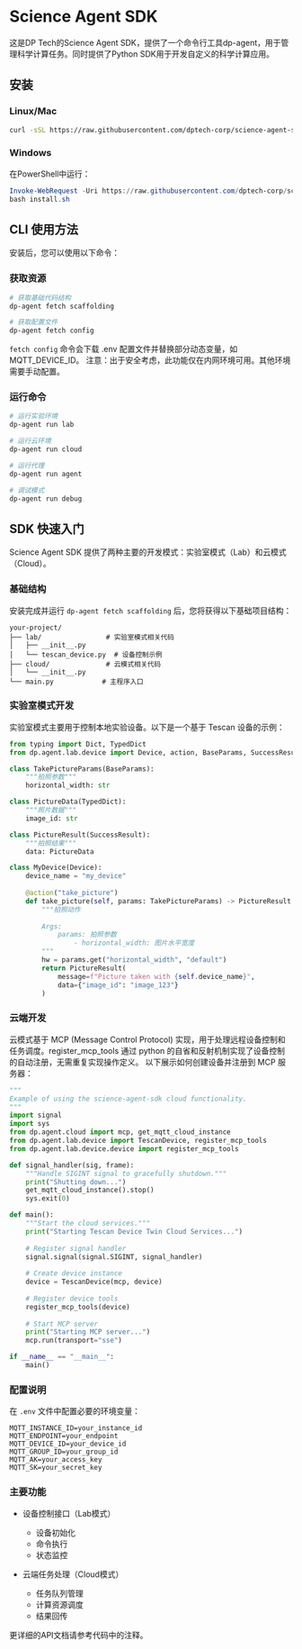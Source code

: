 # Science Agent SDK

这是DP Tech的Science Agent SDK，提供了一个命令行工具dp-agent，用于管理科学计算任务。同时提供了Python SDK用于开发自定义的科学计算应用。

## 安装

### Linux/Mac

```bash
curl -sSL https://raw.githubusercontent.com/dptech-corp/science-agent-sdk/refs/heads/feat/master/install.sh | bash
```

### Windows

在PowerShell中运行：

```powershell
Invoke-WebRequest -Uri https://raw.githubusercontent.com/dptech-corp/science-agent-sdk/refs/heads/feat/master/install.sh -OutFile install.sh
bash install.sh
```

## CLI 使用方法

安装后，您可以使用以下命令：

### 获取资源

```bash
# 获取基础代码结构
dp-agent fetch scaffolding

# 获取配置文件
dp-agent fetch config
```

`fetch config` 命令会下载 .env 配置文件并替换部分动态变量，如 MQTT_DEVICE_ID。
注意：出于安全考虑，此功能仅在内网环境可用。其他环境需要手动配置。

### 运行命令

```bash
# 运行实验环境
dp-agent run lab

# 运行云环境
dp-agent run cloud

# 运行代理
dp-agent run agent

# 调试模式
dp-agent run debug
```

## SDK 快速入门

Science Agent SDK 提供了两种主要的开发模式：实验室模式（Lab）和云模式（Cloud）。

### 基础结构

安装完成并运行 `dp-agent fetch scaffolding` 后，您将获得以下基础项目结构：

```
your-project/
├── lab/                # 实验室模式相关代码
│   ├── __init__.py
│   └── tescan_device.py  # 设备控制示例
├── cloud/              # 云模式相关代码
│   └── __init__.py
└── main.py            # 主程序入口
```

### 实验室模式开发

实验室模式主要用于控制本地实验设备。以下是一个基于 Tescan 设备的示例：

```python
from typing import Dict, TypedDict
from dp.agent.lab.device import Device, action, BaseParams, SuccessResult

class TakePictureParams(BaseParams):
    """拍照参数"""
    horizontal_width: str

class PictureData(TypedDict):
    """照片数据"""
    image_id: str

class PictureResult(SuccessResult):
    """拍照结果"""
    data: PictureData

class MyDevice(Device):
    device_name = "my_device"
    
    @action("take_picture")
    def take_picture(self, params: TakePictureParams) -> PictureResult:
        """拍照动作
        
        Args:
            params: 拍照参数
                - horizontal_width: 图片水平宽度
        """
        hw = params.get("horizontal_width", "default")
        return PictureResult(
            message=f"Picture taken with {self.device_name}",
            data={"image_id": "image_123"}
        )
```

### 云端开发

云模式基于 MCP (Message Control Protocol) 实现，用于处理远程设备控制和任务调度。register_mcp_tools 通过 python 的自省和反射机制实现了设备控制的自动注册，无需重复实现操作定义。
以下展示如何创建设备并注册到 MCP 服务器：

```python
"""
Example of using the science-agent-sdk cloud functionality.
"""
import signal
import sys
from dp.agent.cloud import mcp, get_mqtt_cloud_instance
from dp.agent.lab.device import TescanDevice, register_mcp_tools
from dp.agent.lab.device.device import register_mcp_tools

def signal_handler(sig, frame):
    """Handle SIGINT signal to gracefully shutdown."""
    print("Shutting down...")
    get_mqtt_cloud_instance().stop()
    sys.exit(0)

def main():
    """Start the cloud services."""
    print("Starting Tescan Device Twin Cloud Services...")
    
    # Register signal handler
    signal.signal(signal.SIGINT, signal_handler)
    
    # Create device instance
    device = TescanDevice(mcp, device)
    
    # Register device tools
    register_mcp_tools(device)
    
    # Start MCP server
    print("Starting MCP server...")
    mcp.run(transport="sse")

if __name__ == "__main__":
    main()
```


### 配置说明

在 `.env` 文件中配置必要的环境变量：

```
MQTT_INSTANCE_ID=your_instance_id
MQTT_ENDPOINT=your_endpoint
MQTT_DEVICE_ID=your_device_id
MQTT_GROUP_ID=your_group_id
MQTT_AK=your_access_key
MQTT_SK=your_secret_key
```

### 主要功能

- 设备控制接口（Lab模式）
  - 设备初始化
  - 命令执行
  - 状态监控
  
- 云端任务处理（Cloud模式）
  - 任务队列管理
  - 计算资源调度
  - 结果回传

更详细的API文档请参考代码中的注释。
